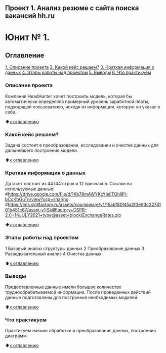 ## Проект 1. Анализ резюме с сайта поиска вакансий hh.ru
# Юнит № 1. 
## Оглавление
[1. Описание проекта]() 
[2. Какой кейс решаем?]() 
[3. Краткая информация о данных]() 
[4. Этапы работы над проектом]()
[5. Выводы]()
[6. Что практикуем]()
 
###   Описание проекта
Компания HeadHunter хочет построить модель, которая бы автоматически определяла примерный уровень заработной платы, подходящей пользователю, исходя из информации, которую он указал о себе. 

:arrow_up:[к оглавлению]()

### Какой кейс решаем?
Задача состоит в преобразовании, исследовании и очистке данных для дальнейшего 
построения модели.

:arrow_up:[к оглавлению]()

### Краткая информация о данных
Датасет состоит из 44744 строк и 12 признаков.
Ссылки на используемые данные:
#https://drive.google.com/file/d/1Kb78mAWYKcYlellTGhIjPI-bCcKbGuTn/view?usp=sharing
#https://lms.skillfactory.ru/assets/courseware/v1/15abf80f45a2f3e93c3274101b451c67/asset-v1:SkillFactory+DSPR-2.0+14JULY2021+type@asset+block/ExchangeRates.zip

:arrow_up:[к оглавлению]()

### Этапы работы над проектом
1 Базовый анализ структуры данных
2 Преобразование данных
3 Разведывательный анализ
4 Очистка данных

:arrow_up:[к оглавлению]()

### Выводы
Предоставленные данные имели большое количество труднообрабатываемой информации. После проведенных действий данные подготовлены для построения необходимых моделей.

:arrow_up:[к оглавлению]()

### Что практикуем
Практикуем навыки обработки и преобразования данных, построения диаграмм.

:arrow_up:[к оглавлению]()
